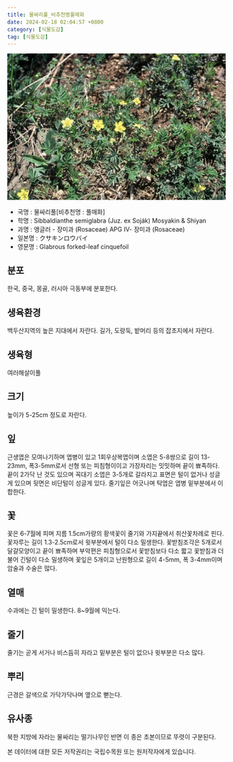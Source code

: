 ```yaml
---
title: 물싸리풀_비추천명풀매화
date: 2024-02-18 02:04:57 +0800
category: [식물도감]
tag: [식물도감]
---
```




![물싸리풀[비추천명 : 풀매화]](/assets/img/fileUpload/plants/basic/Rosaceae/Potentilla/13358/1_th2.JPG)
- 국명 : 물싸리풀[비추천명 : 풀매화]
- 학명 : Sibbaldianthe semiglabra (Juz. ex Soják) Mosyakin & Shiyan
- 과명 : 앵글러 - 장미과 (Rosaceae) APG Ⅳ- 장미과 (Rosaceae)
- 일본명 : クサキンロウバイ
- 영문명 : Glabrous forked-leaf cinquefoil


## 분포
한국, 중국, 몽골, 러시아 극동부에 분포한다.
## 생육환경
백두산지역의 높은 지대에서 자란다. 길가, 도랑둑, 밭머리 등의 잡초지에서 자란다.
## 생육형
여러해살이풀 
## 크기
높이가 5-25cm 정도로 자란다.
## 잎
근생엽은 모여나기하며 엽병이 있고 1회우상복엽이며 소엽은 5-8쌍으로 길이 13-23mm, 폭3-5mm로서 선형 또는 피침형이이고 가장자리는 밋밋하며 끝이 뾰족하다. 끝이 2가닥 난 것도 있으며 꼭대기 소엽은 3-5개로 갈라지고 표면은 털이 없거나 성글게 있으며 뒷면은 비단털이 성글게 있다. 줄기잎은 어긋나며 탁엽은 엽병 밑부분에서 이합한다.
## 꽃
꽃은 6-7월에 피며 지름 1.5cm가량의 황색꽃이 줄기와 가지끝에서 취산꽃차례로 핀다. 꽃자루는 길이 1.3-2.5cm로서 윗부분에서 털이 다소 밀생한다. 꽃받침조각은 5개로서 달걀모양이고 끝이 뾰족하며 부악편은 피침형으로서 꽃받침보다 다소 짧고 꽃받침과 더불어 긴털이 다소 밀생하며 꽃잎은 5개이고 난원형으로 길이 4-5mm, 폭 3-4mm이며 암술과 수술은 많다.
## 열매
수과에는 긴 털이 밀생한다. 8~9월에 익는다.
## 줄기
줄기는 곧게 서거나 비스듬히 자라고 밑부분은 털이 없으나 윗부분은 다소 많다.
## 뿌리
근경은 갈색으로 가닥가닥나며 옆으로 뻗는다.
## 유사종
북한 지방에 자라는 물싸리는 떨기나무인 반면 이 종은 초본이므로 뚜렷이 구분된다.






본 데이터에 대한 모든 저작권리는 국립수목원 또는 원저작자에게 있습니다.
